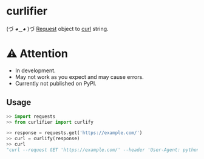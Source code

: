 # curlifier
(づ ◕‿◕ )づ
[Request](https://github.com/psf/requests) object to [curl](https://curl.se/) string.

# ⚠️ Attention
- In development.  
- May not work as you expect and may cause errors.
- Currently not published on PyPI.


## Usage
```python
>> import requests
>> from curlifier import curlify

>> response = requests.get('https://example.com/')
>> curl = curlify(response)
>> curl
"curl --request GET 'https://example.com/' --header 'User-Agent: python-requests/2.32.3' --header 'Accept-Encoding: gzip, deflate' --header 'Accept: */*' --header 'Connection: keep-alive'  --location"
```
